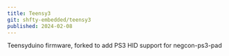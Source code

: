 ```yaml
---
title: Teensy3
git: shfty-embedded/teensy3
published: 2024-02-08
---
```


Teensyduino firmware, forked to add PS3 HID support for negcon-ps3-pad

